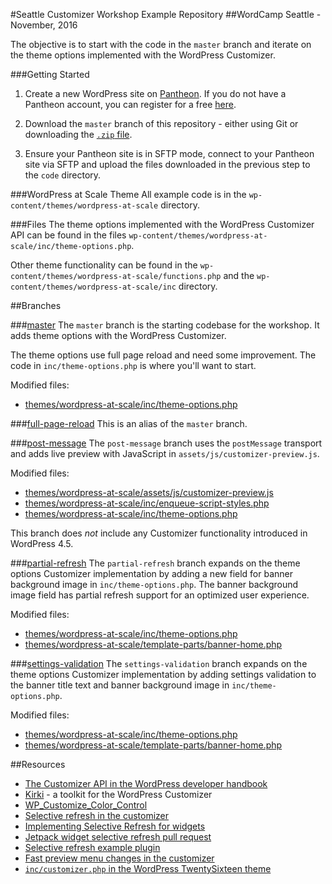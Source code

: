 #Seattle Customizer Workshop Example Repository
##WordCamp Seattle - November, 2016

The objective is to start with the code in the `master` branch and iterate on the theme options implemented with the WordPress Customizer.

###Getting Started
1. Create a new WordPress site on [Pantheon](https://pantheon.io). If you do not have a Pantheon account, you can register for a free [here](https://pantheon.io/register).

1. Download the `master` branch of this repository - either using Git or downloading the [`.zip` file](https://github.com/ataylorme/seattle-2016-customizer-example/archive/master.zip).

1. Ensure your Pantheon site is in SFTP mode, connect to your Pantheon site via SFTP and upload the files downloaded in the previous step to the `code` directory.

###WordPress at Scale Theme
All example code is in the `wp-content/themes/wordpress-at-scale` directory.

###Files
The theme options implemented with the WordPress Customizer API can be found in the files `wp-content/themes/wordpress-at-scale/inc/theme-options.php`.

Other theme functionality can be found in the `wp-content/themes/wordpress-at-scale/functions.php` and the `wp-content/themes/wordpress-at-scale/inc` directory.

##Branches

###[master](https://github.com/ataylorme/seattle-2016-customizer-example/tree/master)
The `master` branch is the starting codebase for the workshop. It adds theme options with the WordPress Customizer.

The theme options use full page reload and need some improvement. The code in `inc/theme-options.php` is where you'll want to start.

Modified files:

* [themes/wordpress-at-scale/inc/theme-options.php](https://github.com/ataylorme/seattle-2016-customizer-example/blob/master/web/wp-content/themes/wordpress-at-scale/inc/theme-options.php#L55)

###[full-page-reload](https://github.com/ataylorme/seattle-2016-customizer-example/tree/full-page-reload)
This is an alias of the `master` branch.
  
###[post-message](https://github.com/ataylorme/seattle-2016-customizer-example/tree/post-message)
The `post-message` branch uses the `postMessage` transport and adds live preview with JavaScript in `assets/js/customizer-preview.js`.

Modified files:

* [themes/wordpress-at-scale/assets/js/customizer-preview.js](https://github.com/ataylorme/seattle-2016-customizer-example/blob/post-message/web/wp-content/themes/wordpress-at-scale/assets/js/customizer-preview.js)
* [themes/wordpress-at-scale/inc/enqueue-script-styles.php](https://github.com/ataylorme/seattle-2016-customizer-example/blob/post-message/web/wp-content/themes/wordpress-at-scale/inc/enqueue-script-styles.php)
* [themes/wordpress-at-scale/inc/theme-options.php](https://github.com/ataylorme/seattle-2016-customizer-example/blob/post-message/web/wp-content/themes/wordpress-at-scale/inc/theme-options.php)

This branch does _not_ include any Customizer functionality introduced in WordPress 4.5.

###[partial-refresh](https://github.com/ataylorme/seattle-2016-customizer-example/tree/partial-refresh)
The `partial-refresh` branch expands on the theme options Customizer implementation by adding a new field for banner background image in `inc/theme-options.php`.
 The banner background image field has partial refresh support for an optimized user experience.
 
Modified files:

* [themes/wordpress-at-scale/inc/theme-options.php](https://github.com/ataylorme/seattle-2016-customizer-example/blob/partial-refresh/web/wp-content/themes/wordpress-at-scale/inc/theme-options.php)
* [themes/wordpress-at-scale/template-parts/banner-home.php](https://github.com/ataylorme/seattle-2016-customizer-example/blob/partial-refresh/web/wp-content/themes/wordpress-at-scale/template-parts/banner-home.php)
 
###[settings-validation](https://github.com/ataylorme/seattle-2016-customizer-example/tree/settings-validation)
The `settings-validation` branch expands on the theme options Customizer implementation by adding settings validation to the banner title text and banner background image in `inc/theme-options.php`.

Modified files:

* [themes/wordpress-at-scale/inc/theme-options.php](https://github.com/ataylorme/seattle-2016-customizer-example/blob/settings-validation/web/wp-content/themes/wordpress-at-scale/inc/theme-options.php)
* [themes/wordpress-at-scale/template-parts/banner-home.php](https://github.com/ataylorme/seattle-2016-customizer-example/blob/settings-validation/web/wp-content/themes/wordpress-at-scale/template-parts/banner-home.php)

##Resources
* [The Customizer API in the WordPress developer handbook](https://developer.wordpress.org/themes/advanced-topics/customizer-api/)
* [Kirki](https://aristath.github.io/kirki/) - a toolkit for the WordPress Customizer
* [WP_Customize_Color_Control](https://developer.wordpress.org/reference/classes/wp_customize_color_control/)
* [Selective refresh in the customizer](https://make.wordpress.org/core/2016/02/16/selective-refresh-in-the-customizer/)
* [Implementing Selective Refresh for widgets](https://make.wordpress.org/core/2016/03/22/implementing-selective-refresh-support-for-widgets/)
* [Jetpack widget selective refresh pull request](https://github.com/Automattic/jetpack/pull/3607/commits/2615f0043f0fd031bb921718f8f02c9bb30fabac)
* [Selective refresh example plugin](https://gist.github.com/westonruter/a15b99bdd07e6f4aae7a)
* [Fast preview menu changes in the customizer](https://make.wordpress.org/core/2015/07/29/fast-previewing-changes-to-menus-in-the-customizer/)
* [`inc/customizer.php` in the WordPress TwentySixteen theme](https://github.com/WordPress/twentysixteen/blob/master/inc/customizer.php)
